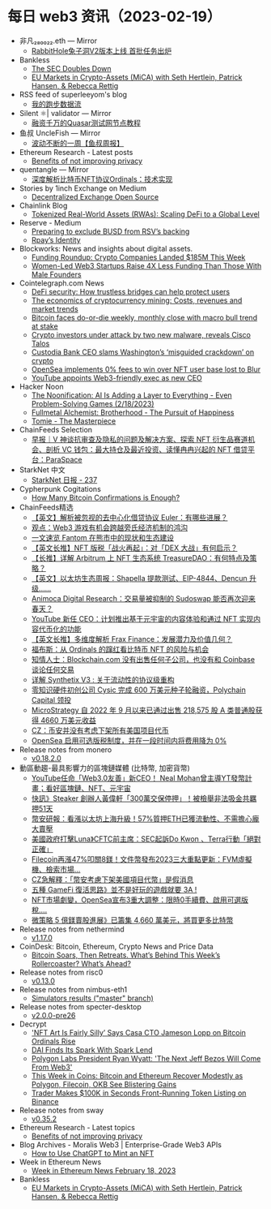 # 每日 web3 资讯（2023-02-19）

- 非凡₂₈₀₀₂₂.eth — Mirror
  - [RabbitHole兔子洞V2版本上线  首批任务出炉](https://mirror.xyz/0x14ED92a5B346CdB3D1884E1C150C23305edd714f/hI225I17WSz2CKwu92XjIEzSS6TbTFHMSyEFtXQ629c)
- Bankless
  - [The SEC Doubles Down](https://newsletter.banklesshq.com/p/the-sec-doubles-down)
  - [EU Markets in Crypto-Assets (MiCA) with Seth Hertlein, Patrick Hansen, & Rebecca Rettig](https://shows.banklesshq.com/p/eu-markets-in-crypto-assets-mica)
- RSS feed of superleeyom's blog
  - [我的跑步数据流](https://github.com/superleeyom/blog/issues/54)
- Silent ⚛| validator — Mirror
  - [融资千万的Quasar测试网节点教程](https://mirror.xyz/exploring.eth/OaA3Mi3LMWFfECi8ipE2-b3k9p9rTopQ0qwsoru0YLk)
- 鱼叔 UncleFish — Mirror
  - [波动不断的一周【鱼叔周报】](https://mirror.xyz/0xA6DDeA5E7a4eF5c680200BF37984A06c6CFb123D/nGe4F9xTszFnha_6QCy7sLgrx4HbLT54OT1InPVz7Ac)
- Ethereum Research - Latest posts
  - [Benefits of not improving privacy](https://ethresear.ch/t/benefits-of-not-improving-privacy/14848/1)
- quentangle — Mirror
  - [深度解析比特币NFT协议Ordinals：技术实现](https://mirror.xyz/0xABae923874F05e922A22932d8d2117ffE627212d/zRV-TCg62FGhee89fTgAYUqywcc6x9wpTG6gVdMrEp0)
- Stories by 1inch Exchange on Medium
  - [Decentralized Exchange Open Source](https://medium.com/decentralized-exchange/decentralized-exchange-open-source-9dcbd6b011e6?source=rss-c4f4cadf8a31------2)
- Chainlink Blog
  - [Tokenized Real-World Assets (RWAs): Scaling DeFi to a Global Level](https://blog.chain.link/tokenized-real-world-assets/)
- Reserve - Medium
  - [Preparing to exclude BUSD from RSV’s backing](https://medium.com/reserve-currency/preparing-to-exclude-busd-from-rsvs-backing-4af7e575dcfb?source=rss----5698c40d7862---4)
  - [Rpay’s Identity](https://medium.com/reserve-currency/rpays-identity-48f96607b77f?source=rss----5698c40d7862---4)
- Blockworks: News and insights about digital assets.
  - [Funding Roundup: Crypto Companies Landed $185M This Week](https://blockworks.co/news/crypto-companies-landed-185m)
  - [Women-Led Web3 Startups Raise 4X Less Funding Than Those With Male Founders](https://blockworks.co/news/women-web3-startups-funding)
- Cointelegraph.com News
  - [DeFi security: How trustless bridges can help protect users](https://cointelegraph.com/news/defi-security-how-trustless-bridges-can-help-protect-users)
  - [The economics of cryptocurrency mining: Costs, revenues and market trends](https://cointelegraph.com/news/the-economics-of-cryptocurrency-mining-costs-revenues-and-market-trends)
  - [Bitcoin faces do-or-die weekly, monthly close with macro bull trend at stake](https://cointelegraph.com/news/bitcoin-faces-do-or-die-weekly-monthly-close-with-macro-bull-trend-at-stake)
  - [Crypto investors under attack by two new malware, reveals Cisco Talos](https://cointelegraph.com/news/crypto-investors-under-attack-by-two-new-malware-reveals-cisco-talos)
  - [Custodia Bank CEO slams Washington’s ‘misguided crackdown’ on crypto](https://cointelegraph.com/news/custodia-bank-ceo-slams-washington-s-misguided-crackdown-on-crypto)
  - [OpenSea implements 0% fees to win over NFT user base lost to Blur](https://cointelegraph.com/news/opensea-implements-0-fees-to-win-over-nft-userbase-lost-to-blur)
  - [YouTube appoints Web3-friendly exec as new CEO](https://cointelegraph.com/news/youtube-appoints-web3-friendly-exec-as-new-ceo)
- Hacker Noon
  - [The Noonification: AI Is Adding a Layer to Everything -  Even Problem-Solving Games (2/18/2023)](https://hackernoon.com/2-18-2023-noonification?source=rss)
  - [Fullmetal Alchemist: Brotherhood - The Pursuit of Happiness](https://hackernoon.com/fullmetal-alchemist-brotherhood-the-pursuit-of-happiness?source=rss)
  - [Tomie - The Masterpiece](https://hackernoon.com/tomie-the-masterpiece?source=rss)
- ChainFeeds Selection
  - [早报｜V 神谈抗审查及隐私的问题及解决方案、探索 NFT 衍生品赛道机会、剖析 VC 钱包：最大持仓及最近投资、读懂冉冉兴起的 NFT 借贷平台：ParaSpace](https://chainfeeds.substack.com/p/v-nft-vc-nft-paraspace)
- StarkNet 中文
  - [StarkNet 日报 - 237](https://starknetzh.substack.com/p/starknet-237)
- Cypherpunk Cogitations
  - [How Many Bitcoin Confirmations is Enough?](https://blog.lopp.net/how-many-bitcoin-confirmations-is-enough/)
- ChainFeeds精选
  - [【英文】解析被忽视的去中心化借贷协议 Euler：有哪些进展？](https://2lambroz.substack.com/p/41-eulerfinance)
  - [观点：Web3 游戏有机会跨越旁氏经济机制的鸿沟](https://mirror.xyz/0xC36051E2bb2128c18B6E16e5013355A7D950b3F5/VXKVvKT5iwYKl2v0amkkPJrZ3aMAwj2rEkKVdElbRvs)
  - [一文速览 Fantom 在熊市中的现状和生态建设](https://www.techflowpost.com/article/2090)
  - [【英文长推】NFT 版税「战火再起」：对「DEX 大战」有何启示？](https://twitter.com/DeFi_Cheetah/status/1626829550725525505)
  - [【长推】详解 Arbitrum 上 NFT 生态系统 TreasureDAO：有何特点及策略？](https://twitter.com/Dacongfred/status/1626430953127043073)
  - [【英文】以太坊生态周报：Shapella 提款测试、EIP-4844、Dencun 升级......](https://weekinethereumnews.com/week-in-ethereum-news-february-18-2023/)
  - [Animoca Digital Research：交易量被抑制的 Sudoswap 能否再次迎来春天？](https://www.panewslab.com/zh/articledetails/8tyujs9i.html)
  - [YouTube 新任 CEO：计划推出基于元宇宙的内容体验和通过 NFT 实现内容代币化的功能](https://cointelegraph.com/news/youtube-appoints-web3-friendly-exec-as-new-ceo)
  - [【英文长推】多维度解析 Frax Finance：发展潜力及价值几何？](https://twitter.com/jake_pahor/status/1626598947278946304)
  - [福布斯：从 Ordinals 的蹿红看比特币 NFT 的风险与机会](https://www.chaincatcher.com/article/2087788)
  - [知情人士：Blockchain.com 没有出售任何子公司，也没有和 Coinbase 谈论任何交易](https://www.theblock.co/post/213072/blockchain-com-not-selling-subsidiaries-never-spoke-to-coinbase-source)
  - [详解 Synthetix V3 : 关于流动性的协议级重构](https://foresightnews.pro/article/h5Detail/25820)
  - [零知识硬件初创公司 Cysic 完成 600 万美元种子轮融资，Polychain Capital 领投](https://www.theblock.co/post/212613/polychain-leads-zk-chip-startup-cysics-6-million-raise)
  - [MicroStrategy 自 2022 年 9 月以来已通过出售 218,575 股 A 类普通股获得 4660 万美元收益](https://www.sec.gov/Archives/edgar/data/1050446/000119312523041097/d454381d424b5.htm)
  - [CZ：币安并没有考虑下架所有美国项目代币](https://twitter.com/Dogetoshi/status/1626684746284650496)
  - [OpenSea 启用可选版税制度，并在一段时间内将费用降为 0%](https://twitter.com/opensea/status/1626682043655507969)
- Release notes from monero
  - [v0.18.2.0](https://github.com/monero-project/monero/releases/tag/v0.18.2.0)
- 動區動趨-最具影響力的區塊鏈媒體 (比特幣, 加密貨幣)
  - [YouTube任命「Web3.0友善」新CEO！ Neal Mohan曾主導YT發幣計畫；看好區塊鏈、NFT、元宇宙](https://www.blocktempo.com/youtube-new-ceo-optimistic-about-the-potential-of-blockchain-nft-and-metaverse/)
  - [快訊》Steaker 創辦人黃偉軒「300萬交保停押」！被檢舉非法吸金共羈押51天](https://www.blocktempo.com/steaker-wilson-huang-on-bail/)
  - [幣安研報：看漲以太坊上海升級！57%質押ETH已獲流動性、不需擔心龐大賣壓](https://www.blocktempo.com/binance-research-ethereums-shanghai-upgrade/)
  - [美國政府打擊Luna》CFTC前主席：SEC起訴Do Kwon 、Terra行動「絕對正確」](https://www.blocktempo.com/former-cftc-chairman-sec-absolutely-right-sue-terraform-labs-do-kwon/)
  - [Filecoin再漲47%叩關8鎂！文件幣發布2023三大重點更新：FVM虛擬機、檢索市場…](https://www.blocktempo.com/filecoins-fil-token-jumps-more-than-46/)
  - [CZ急解釋：「幣安考慮下架美國項目代幣」是假消息](https://www.blocktempo.com/cz-replied-rumor-that-itll-consider-delisting-us-based-tokens/)
  - [五種 GameFi 復活思路》並不是好玩的遊戲就要 3A !](https://www.blocktempo.com/gamefi-play-to-earn-play-to-own/)
  - [NFT市場劇變，OpenSea宣布3重大調整：限時0手續費、啟用可選版稅….](https://www.blocktempo.com/opensea-announces-three-major-adjustments/)
  - [微策略 5 億鎂賣股進展》已籌集 4,660 萬美元，將買更多比特幣](https://www.blocktempo.com/microstrategy-raises-46-6-million-through-stock-sale/)
- Release notes from nethermind
  - [v1.17.0](https://github.com/NethermindEth/nethermind/releases/tag/1.17.0)
- CoinDesk: Bitcoin, Ethereum, Crypto News and Price Data
  - [Bitcoin Soars, Then Retreats. What’s Behind This Week’s Rollercoaster? What’s Ahead?](https://www.coindesk.com/markets/2023/02/18/bitcoin-soars-then-retreats-whats-behind-this-weeks-rollercoaster-whats-ahead/?utm_medium=referral&utm_source=rss&utm_campaign=headlines)
- Release notes from risc0
  - [v0.13.0](https://github.com/risc0/risc0/releases/tag/v0.13.0)
- Release notes from nimbus-eth1
  - [Simulators results ("master" branch)](https://github.com/status-im/nimbus-eth1/releases/tag/sim-stat)
- Release notes from specter-desktop
  - [v2.0.0-pre26](https://github.com/cryptoadvance/specter-desktop/releases/tag/v2.0.0-pre26)
- Decrypt
  - ['NFT Art Is Fairly Silly’ Says Casa CTO Jameson Lopp on Bitcoin Ordinals Rise](https://decrypt.co/121668/nft-art-is-fairly-silly-says-casa-cto-jameson-lopp-bitcoin-ordinals-rise)
  - [DAI Finds Its Spark With Spark Lend](https://decrypt.co/121662/dai-finds-spark-spark-lend)
  - [Polygon Labs President Ryan Wyatt: 'The Next Jeff Bezos Will Come From Web3'](https://decrypt.co/121653/polygon-labs-ryan-wyatt-left-gaming-esports-web3)
  - [This Week in Coins: Bitcoin and Ethereum Recover Modestly as Polygon, Filecoin, OKB See Blistering Gains](https://decrypt.co/121659/this-week-in-coins-bitcoin-and-ethereum-recover-modestly-as-polygon-filecoin-okb-see-blistering-gains)
  - [Trader Makes $100K in Seconds Front-Running Token Listing on Binance](https://decrypt.co/121651/trader-makes-100k-front-running-token-listing-binance)
- Release notes from sway
  - [v0.35.2](https://github.com/FuelLabs/sway/releases/tag/v0.35.2)
- Ethereum Research - Latest topics
  - [Benefits of not improving privacy](https://ethresear.ch/t/benefits-of-not-improving-privacy/14848)
- Blog Archives - Moralis Web3 | Enterprise-Grade Web3 APIs
  - [How to Use ChatGPT to Mint an NFT](https://moralis.io/how-to-use-chatgpt-to-mint-an-nft/)
- Week in Ethereum News
  - [Week in Ethereum News  February 18, 2023](https://weekinethereumnews.com/week-in-ethereum-news-february-18-2023/)
- Bankless
  - [EU Markets in Crypto-Assets (MiCA) with Seth Hertlein, Patrick Hansen, & Rebecca Rettig](http://sites.libsyn.com/247424/eu-markets-in-crypto-assets-mica-with-seth-hertlein-patrick-hansen-rebecca-rettig)
